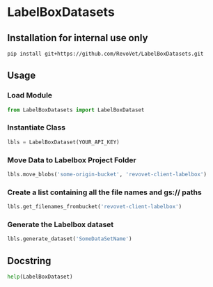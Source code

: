 # LabelBoxDatasets

## Installation for internal use only

```bash
pip install git+https://github.com/RevoVet/LabelBoxDatasets.git
```

## Usage

### Load Module
```python
from LabelBoxDatasets import LabelBoxDataset
```

### Instantiate Class
```python
lbls = LabelBoxDataset(YOUR_API_KEY)
```

### Move Data to Labelbox Project Folder
```python
lbls.move_blobs('some-origin-bucket', 'revovet-client-labelbox')
```

### Create a list containing all the file names and gs:// paths

```python
lbls.get_filenames_frombucket('revovet-client-labelbox')
```

### Generate the Labelbox dataset

```python
lbls.generate_dataset('SomeDataSetName')
``````


## Docstring

```python
help(LabelBoxDataset)
```
